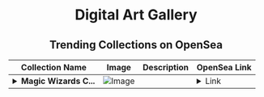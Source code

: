<div align="center">

# Digital Art Gallery

## Trending Collections on OpenSea

| Collection Name                       | Image                                                                                     | Description                       | OpenSea Link                                                                                          |
|---------------------------------------|-------------------------------------------------------------------------------------------|-----------------------------------|--------------------------------------------------------------------------------------------------------|
| **<details><summary>Magic Wizards C...</summary>Magic Wizards Collection</details>** | ![Image](https://i.seadn.io/s/raw/files/ce63c7b21b9449126c49683d6118d917.jpg?w=500&auto=format?w=200&auto=format) |  | <details><summary>Link</summary>[Magic Wizards Collection](https://opensea.io/collection/magic-wizards-collection)</details> |

</div>